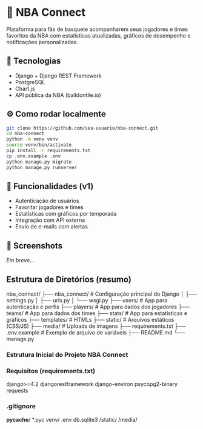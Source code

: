 # 🏀 NBA Connect

Plataforma para fãs de basquete acompanharem seus jogadores e times favoritos da NBA com estatísticas atualizadas, gráficos de desempenho e notificações personalizadas.

## 🚀 Tecnologias
- Django + Django REST Framework
- PostgreSQL
- Chart.js
- API pública da NBA (balldontlie.io)

## ⚙️ Como rodar localmente

```bash
git clone https://github.com/seu-usuario/nba-connect.git
cd nba-connect
python -m venv venv
source venv/bin/activate
pip install -r requirements.txt
cp .env.example .env
python manage.py migrate
python manage.py runserver
```

## 📌 Funcionalidades (v1)
- Autenticação de usuários
- Favoritar jogadores e times
- Estatísticas com gráficos por temporada
- Integração com API externa
- Envio de e-mails com alertas

## 📸 Screenshots
*Em breve...*

## Estrutura de Diretórios (resumo)
nba_connect/
├── nba_connect/             # Configuração principal do Django
│   ├── settings.py
│   ├── urls.py
│   └── wsgi.py
├── users/                   # App para autenticação e perfis
├── players/                 # App para dados dos jogadores
├── teams/                   # App para dados dos times
├── stats/                   # App para estatísticas e gráficos
├── templates/               # HTMLs
├── static/                  # Arquivos estáticos (CSS/JS)
├── media/                   # Uploads de imagens
├── requirements.txt
├── .env.example             # Exemplo de arquivo de variáveis
├── README.md
└── manage.py

### Estrutura Inicial do Projeto NBA Connect

### Requisitos (requirements.txt)
django>=4.2
djangorestframework
django-environ
psycopg2-binary
requests

### .gitignore
__pycache__/
*.pyc
venv/
.env
db.sqlite3
/static/
/media/

